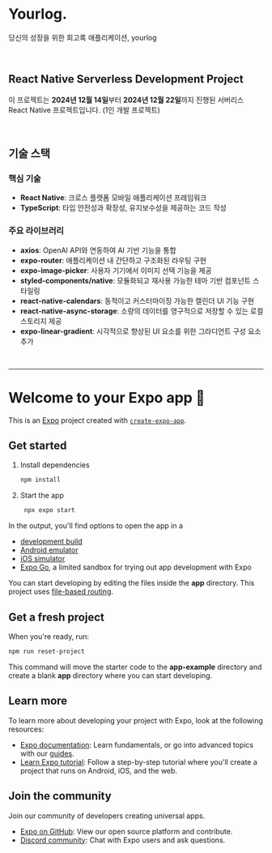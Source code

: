 # Yourlog.
당신의 성장을 위한 회고록 애플리케이션, yourlog

<br>

## React Native Serverless Development Project
이 프로젝트는 **2024년 12월 14일**부터 **2024년 12월 22일**까지 진행된 서버리스 React Native 프로젝트입니다. (1인 개발 프로젝트)

<br>

## 기술 스택
### 핵심 기술
- **React Native**: 크로스 플랫폼 모바일 애플리케이션 프레임워크
- **TypeScript**: 타입 안전성과 확장성, 유지보수성을 제공하는 코드 작성

### 주요 라이브러리
- **axios**: OpenAI API와 연동하여 AI 기반 기능을 통합
- **expo-router**: 애플리케이션 내 간단하고 구조화된 라우팅 구현
- **expo-image-picker**: 사용자 기기에서 이미지 선택 기능을 제공
- **styled-components/native**: 모듈화되고 재사용 가능한 테마 기반 컴포넌트 스타일링
- **react-native-calendars**: 동적이고 커스터마이징 가능한 캘린더 UI 기능 구현
- **react-native-async-storage**: 소량의 데이터를 영구적으로 저장할 수 있는 로컬 스토리지 제공
- **expo-linear-gradient**: 시각적으로 향상된 UI 요소를 위한 그라디언트 구성 요소 추가
<br>

---

# Welcome to your Expo app 👋

This is an [Expo](https://expo.dev) project created with [`create-expo-app`](https://www.npmjs.com/package/create-expo-app).

## Get started

1. Install dependencies

   ```bash
   npm install
   ```

2. Start the app

   ```bash
    npx expo start
   ```

In the output, you'll find options to open the app in a

- [development build](https://docs.expo.dev/develop/development-builds/introduction/)
- [Android emulator](https://docs.expo.dev/workflow/android-studio-emulator/)
- [iOS simulator](https://docs.expo.dev/workflow/ios-simulator/)
- [Expo Go](https://expo.dev/go), a limited sandbox for trying out app development with Expo

You can start developing by editing the files inside the **app** directory. This project uses [file-based routing](https://docs.expo.dev/router/introduction).

## Get a fresh project

When you're ready, run:

```bash
npm run reset-project
```

This command will move the starter code to the **app-example** directory and create a blank **app** directory where you can start developing.

## Learn more

To learn more about developing your project with Expo, look at the following resources:

- [Expo documentation](https://docs.expo.dev/): Learn fundamentals, or go into advanced topics with our [guides](https://docs.expo.dev/guides).
- [Learn Expo tutorial](https://docs.expo.dev/tutorial/introduction/): Follow a step-by-step tutorial where you'll create a project that runs on Android, iOS, and the web.

## Join the community

Join our community of developers creating universal apps.

- [Expo on GitHub](https://github.com/expo/expo): View our open source platform and contribute.
- [Discord community](https://chat.expo.dev): Chat with Expo users and ask questions.
